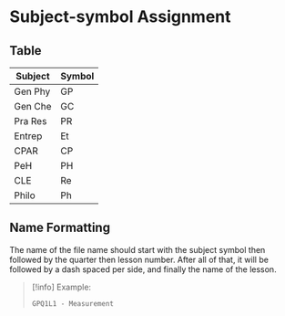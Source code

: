# Subject-symbol Assignment

## Table
| Subject | Symbol |
| ------- | ------ |
| Gen Phy | GP     |
| Gen Che | GC     |
| Pra Res | PR     |
| Entrep  | Et     |
| CPAR    | CP     |
| PeH     | PH     |
| CLE     | Re     |
| Philo   | Ph     |

## Name Formatting

The name of the file name should start with the subject symbol
then followed by the quarter then lesson number. After all of
that, it will be followed by a dash spaced per side, and
finally the name of the lesson.

> [!info] Example:
> ```
> GPQ1L1 - Measurement
> ```

